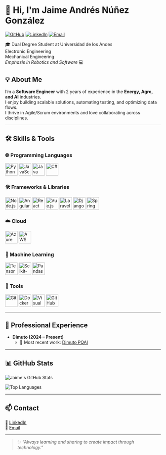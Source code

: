 # 👋 Hi, I'm Jaime Andrés Núñez González

[![GitHub](https://img.shields.io/badge/GitHub-AndresNun-181717?logo=github)](https://github.com/AndresNun)
[![LinkedIn](https://img.shields.io/badge/LinkedIn-JaimeANunez-0A66C2?logo=linkedin)](https://www.linkedin.com/in/JaimeANunez)
[![Email](https://img.shields.io/badge/Email-ja.nunezg%40uniandes.edu.co-red?logo=gmail)](mailto:ja.nunezg@uniandes.edu.co)


🎓 Dual Degree Student at Universidad de los Andes<br>
Electronic Engineering<br>
Mechanical Engineering<br>
*Emphasis in Robotics and Software* 💻


## 💡 About Me
I’m a **Software Engineer** with 2 years of experience in the **Energy, Agro, and AI** industries.  
I enjoy building scalable solutions, automating testing, and optimizing data flows.  
I thrive in Agile/Scrum environments and love collaborating across disciplines.

---

## 🛠️ Skills & Tools

### 🌐 Programming Languages
<p>
  <img src="https://cdn.jsdelivr.net/gh/devicons/devicon/icons/python/python-original.svg" alt="Python" width="40" height="40"/>
  <img src="https://cdn.jsdelivr.net/gh/devicons/devicon/icons/javascript/javascript-original.svg" alt="JavaScript" width="40" height="40"/>
  <img src="https://cdn.jsdelivr.net/gh/devicons/devicon/icons/java/java-original.svg" alt="Java" width="40" height="40"/>
  <img src="https://cdn.jsdelivr.net/gh/devicons/devicon/icons/csharp/csharp-original.svg" alt="C#" width="40" height="40"/>
</p>

### 🛠️ Frameworks & Libraries
<p>
  <img src="https://cdn.jsdelivr.net/gh/devicons/devicon/icons/nodejs/nodejs-original.svg" alt="Node.js" width="40" height="40"/>
  <img src="https://cdn.jsdelivr.net/gh/devicons/devicon/icons/angularjs/angularjs-original.svg" alt="Angular" width="40" height="40"/>
  <img src="https://cdn.jsdelivr.net/gh/devicons/devicon/icons/react/react-original.svg" alt="React" width="40" height="40"/>
  <img src="https://cdn.jsdelivr.net/gh/devicons/devicon/icons/vuejs/vuejs-original.svg" alt="Vue.js" width="40" height="40"/>
  <img src="https://cdn.jsdelivr.net/gh/devicons/devicon/icons/laravel/laravel-plain.svg" alt="Laravel" width="40" height="40"/>
  <img src="https://cdn.jsdelivr.net/gh/devicons/devicon/icons/django/django-plain.svg" alt="Django" width="40" height="40"/>
  <img src="https://cdn.jsdelivr.net/gh/devicons/devicon/icons/spring/spring-original.svg" alt="Spring Boot" width="40" height="40"/>
</p>

### ☁️ Cloud
<p>
  <img src="https://cdn.jsdelivr.net/gh/devicons/devicon/icons/azure/azure-original.svg" alt="Azure" width="40" height="40"/>
  <img src="https://cdn.jsdelivr.net/gh/devicons/devicon/icons/amazonwebservices/amazonwebservices-original.svg" alt="AWS" width="40" height="40"/>
</p>

### 🤖 Machine Learning
<p>
  <img src="https://cdn.jsdelivr.net/gh/devicons/devicon/icons/tensorflow/tensorflow-original.svg" alt="TensorFlow" width="40" height="40"/>
  <img src="https://cdn.jsdelivr.net/gh/devicons/devicon/icons/python/python-original.svg" alt="Scikit-Learn (via Python)" width="40" height="40"/>
  <img src="https://cdn.jsdelivr.net/gh/devicons/devicon/icons/python/python-original.svg" alt="Pandas (via Python)" width="40" height="40"/>
</p>

### 🔧 Tools
<p>
  <img src="https://cdn.jsdelivr.net/gh/devicons/devicon/icons/git/git-original.svg" alt="Git" width="40" height="40"/>
  <img src="https://cdn.jsdelivr.net/gh/devicons/devicon/icons/docker/docker-original.svg" alt="Docker" width="40" height="40"/>
  <img src="https://cdn.jsdelivr.net/gh/devicons/devicon/icons/vscode/vscode-original.svg" alt="Visual Studio Code" width="40" height="40"/>
  <img src="https://cdn.jsdelivr.net/gh/devicons/devicon/icons/github/github-original.svg" alt="GitHub" width="40" height="40"/>
</p>

---
## 🚀 Professional Experience

- **Dimuto (2024 – Present)**  
  - 🔗 Most recent work: [Dimuto PQAI](https://dimuto.io/dimutopqai/)  

---

## 📊 GitHub Stats
![Jaime's GitHub Stats](https://github-readme-stats.vercel.app/api?username=AndresNun&show_icons=true&theme=radical)

![Top Languages](https://github-readme-stats.vercel.app/api/top-langs/?username=JaimeAGonzalez&layout=compact&theme=radical)

---

## 📫 Contact
💼 [LinkedIn](https://www.linkedin.com/in/JaimeANunez)  
📧 [Email](mailto:ja.nunezg@uniandes.edu.co)

---

> ✨ *“Always learning and sharing to create impact through technology.”*
